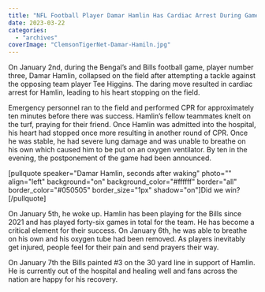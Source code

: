 ```yaml
---
title: "NFL Football Player Damar Hamlin Has Cardiac Arrest During Game"
date: 2023-03-22
categories: 
  - "archives"
coverImage: "ClemsonTigerNet-Damar-Hamiln.jpg"
---
```


On January 2nd, during the Bengal’s and Bills football game, player number three, Damar Hamlin, collapsed on the field after attempting a tackle against the opposing team player Tee Higgins. The daring move resulted in cardiac arrest for Hamlin, leading to his heart stopping on the field.

Emergency personnel ran to the field and performed CPR for approximately ten minutes before there was success. Hamlin’s fellow teammates knelt on the turf, praying for their friend. Once Hamlin was admitted into the hospital, his heart had stopped once more resulting in another round of CPR. Once he was stable, he had severe lung damage and was unable to breathe on his own which caused him to be put on an oxygen ventilator. By ten in the evening, the postponement of the game had been announced.

\[pullquote speaker="Damar Hamlin, seconds after waking" photo="" align="left" background="on" background\_color="#ffffff" border="all" border\_color="#050505" border\_size="1px" shadow="on"\]Did we win?\[/pullquote\]

On January 5th, he woke up. Hamlin has been playing for the Bills since 2021 and has played forty-six games in total for the team. He has become a critical element for their success. On January 6th, he was able to breathe on his own and his oxygen tube had been removed. As players inevitably get injured, people feel for their pain and send prayers their way.

On January 7th the Bills painted #3 on the 30 yard line in support of Hamlin. He is currently out of the hospital and healing well and fans across the nation are happy for his recovery.
